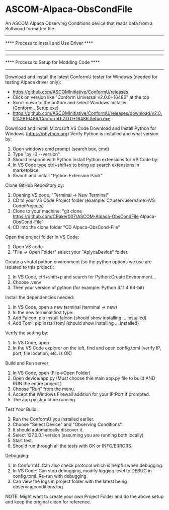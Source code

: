 # ASCOM-Alpaca-ObsCondFile
An ASCOM Alpaca Observing Conditions device that reads data from a Boltwood formatted file.

*********************************************
****  Process to Install and Use Driver  ****
*********************************************
<COMING SOON>


*********************************************
****  Process to Setup for Modding Code  ****
*********************************************

Download and install the latest ConformU tester for Windows (needed for testing Alpaca driver only):
- https://github.com/ASCOMInitiative/ConformU/releases
- Click on version like "Conform Universal v2.0.0+16486" at the top
- Scroll down to the bottom and select Windows installer (Conform...Setup.exe) 
- https://github.com/ASCOMInitiative/ConformU/releases/download/v2.0.0%2B16486/ConformU.2.0.0+16486.Setup.exe

Download and install Microsoft VS Code
Download and Install Python for Windows (https://phython.org)
Verify Python is installed and what version by:
  1) Open windows cmd prompt (search box, cmd)
  2) Type "py -3 --version".
  3) Should respond with Python <version>
Install Python extensions for VS Code by:
  1) In VS Code type ctrl+shift+x to bring up search extensions in marketplace.
  2) Search and install "Python Extension Pack"

Clone GitHub Repository by:
  1) Opening VS code, "Terminal -> New Terminal"
  2) CD to your VS Code Project folder (example: C:\user\<username>\VS Code\Projects)
  3) Clone to your machine: "git clone https://github.com/CBaker007/ASCOM-Alpaca-ObsCondFile Alpaca-ObsCond-File"
  4) CD into the clone folder "CD Alpaca-ObsCond-File"

Open the project folder in VS Code: 
  1) Open VS code
  2) "File -> Open Folder" select your "AplycaDevice" folder.

Create a virutal python environment (so the python options we use are isolated to this project):
  1) In VS Code, ctrl+shift+p and search for Python:Create Environment...
  2) Choose .venv
  3) Then your version of python (for example: Python 3.11.4 64-bit)

Install the dependencies needed:
  1) In VS Code, open a new terminal (terminal -> new)
  2) In the new terminal first type:
  3) Add Falcon: pip install falcon (should show installing ... installed)
  4) Add Toml: pip install toml (should show installing ... installed)

Verify the setting by:
  1) In VS Code, open <Your Project Folder>
  2) In the VS Code explorer on the left, find and open config.toml (verify IP, port, file location, etc. is OK)

Build and Run server:
  1) In VS Code, open <your project folder> (File->Open Folder)
  2) Open device/app.py  (Must choose thie main app.py file to build AND RUN the entire project.)
  3) Choose "Run" from the menu.
  4) Accept the Windows Firewall addition for your IP:Port if prompted.
  5) The app.py should be running.

Test Your Build:
  1) Run the ConformU you installed earlier.
  2) Choose "Select Device" and "Observing Conditions".
  3) It should automatically discover it.
  4) Select 127.0.0.1 version (assuming you are running both locally)
  5) Start test.
  6) Should run through all the tests with OK or INFO/ERRORS.

Debugging:
  1) In ConformU: Can also check protocol which is helpful when debugging.
  2) In VS Code: Can stop debugging, modify logging level to DEBUG in config.toml.  Re-run with debugging.
  3) Can view the logs in project folder with the latest being observingconditions.log
 
NOTE:  Might want to create your own Project Folder and do the above setup and keep the original clean for reference.
